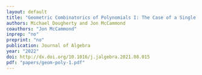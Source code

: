 ```yaml
---
layout: default
title: "Geometric Combinatorics of Polynomials I: The Case of a Single Polynomial"
authors: Michael Dougherty and Jon McCammond
coauthors: "Jon McCammond"
inprep: "no"
preprint: "no"
publication: Journal of Algebra
year: "2022"
doi: http://dx.doi.org/10.1016/j.jalgebra.2021.08.015
pdf: "papers/geom-poly-1.pdf"
---
```

